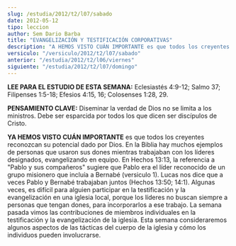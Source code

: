```yaml
---
slug: /estudia/2012/t2/l07/sabado
date: 2012-05-12
tipo: leccion
author: Sem Dario Barba
title: "EVANGELIZACIÓN Y TESTIFICACIÓN CORPORATIVAS"
description: "A HEMOS VISTO CUÁN IMPORTANTE es que todos los creyentes reconozcan su  potencial dado por Dios. En la Biblia hay muchos ejemplos de personas que  usaron sus dones mientras trabajaban con los líderes designados, evangelizando  en equipo."
versiculo: "/versiculo/2012/t2/l07/sabado"
anterior: "/estudia/2012/t2/l06/viernes"
siguiente: "/estudia/2012/t2/l07/domingo"
---
```


**LEE PARA EL ESTUDIO DE ESTA SEMANA:** Eclesiastés 4:9-12; Salmo 37; Filipenses 1:5-18; Efesios 4:15, 16; Colosenses 1:28, 29.

**PENSAMIENTO CLAVE:** Diseminar la verdad de Dios no se limita a los ministros. Debe ser esparcida por todos los que dicen ser discípulos de Cristo.

**YA HEMOS VISTO CUÁN IMPORTANTE** es que todos los creyentes reconozcan su potencial dado por Dios. En la Biblia hay muchos ejemplos de personas que usaron sus dones mientras trabajaban con los líderes designados, evangelizando en equipo. En Hechos 13:13, la referencia a "Pablo y sus compañeros" sugiere que Pablo era el líder reconocido de un grupo misionero que incluía a Bernabé (versiculo 1). Lucas nos dice que a veces Pablo y Bernabé trabajaban juntos (Hechos 13:50; 14:1). Algunas veces, es difícil para alguien participar en la testificación y la evangelización en una iglesia local, porque los líderes no buscan siempre a personas que tengan dones, para incorporarlos a ese trabajo. La semana pasada vimos las contribuciones de miembros individuales en la testificación y la evangelización de la iglesia. Esta semana consideraremos algunos aspectos de las tácticas del cuerpo de la iglesia y cómo los individuos pueden involucrarse.
